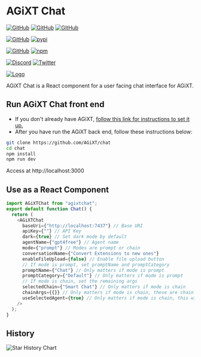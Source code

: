 # AGiXT Chat

[![GitHub](https://img.shields.io/badge/GitHub-AGiXT%20Core-blue?logo=github&style=plastic)](https://github.com/Josh-XT/AGiXT) [![GitHub](https://img.shields.io/badge/GitHub-AGiXT%20Hub-blue?logo=github&style=plastic)](https://github.com/AGiXT/hub) [![GitHub](https://img.shields.io/badge/GitHub-AGiXT%20NextJS%20Web%20UI-blue?logo=github&style=plastic)](https://github.com/AGiXT/nextjs)

[![GitHub](https://img.shields.io/badge/GitHub-AGiXT%20Python%20SDK-blue?logo=github&style=plastic)](https://github.com/AGiXT/python-sdk) [![pypi](https://img.shields.io/badge/pypi-AGiXT%20Python%20SDK-blue?logo=pypi&style=plastic)](https://pypi.org/project/agixtsdk/)

[![GitHub](https://img.shields.io/badge/GitHub-AGiXT%20TypeScript%20SDK-blue?logo=github&style=plastic)](https://github.com/AGiXT/typescript-sdk) [![npm](https://img.shields.io/badge/npm-AGiXT%20TypeScript%20SDK-blue?logo=npm&style=plastic)](https://www.npmjs.com/package/agixt)

[![Discord](https://img.shields.io/discord/1097720481970397356?label=Discord&logo=discord&logoColor=white&style=plastic&color=5865f2)](https://discord.gg/d3TkHRZcjD) 
[![Twitter](https://img.shields.io/badge/Twitter-Follow_@Josh_XT-blue?logo=twitter&style=plastic)](https://twitter.com/Josh_XT) 

[![Logo](https://josh-xt.github.io/AGiXT/images/AGiXT-gradient-flat.svg)](https://josh-xt.github.io/AGiXT/)

AGiXT Chat is a React component for a user facing chat interface for AGiXT.

## Run AGiXT Chat front end

- If you don't already have AGiXT, [follow this link for instructions to set it up.](https://github.com/Josh-XT/AGiXT#quick-start-guide)
- After you have run the AGiXT back end, follow these instructions below:

```bash
git clone https://github.com/AGiXT/chat
cd chat
npm install
npm run dev
```

Access at http://localhost:3000

## Use as a React Component

```javascript
import AGiXTChat from "agixtchat";
export default function Chat() {
  return (
    <AGiXTChat
      baseUri={"http://localhost:7437"} // Base URI
      apiKey={""} // API Key
      dark={true} // Set dark mode by default
      agentName={"gpt4free"} // Agent name
      mode={"prompt"} // Modes are prompt or chain
      conversationName={"Convert Extensions to new ones"}
      enableFileUpload={false} // Enable file upload button
      // If mode is prompt, set promptName and promptCategory
      promptName={"Chat"} // Only matters if mode is prompt
      promptCategory={"Default"} // Only matters if mode is prompt
      // If mode is chain, set the remaining args
      selectedChain={"Smart Chat"} // Only matters if mode is chain
      chainArgs={{}} // Only matters if mode is chain, these are chain arg overrides
      useSelectedAgent={true} // Only matters if mode is chain, this will force the selected agent to run all chain steps
    />
  );
}
```

## History

![Star History Chart](https://api.star-history.com/svg?repos=Josh-XT/AGiXT&type=Dat)
